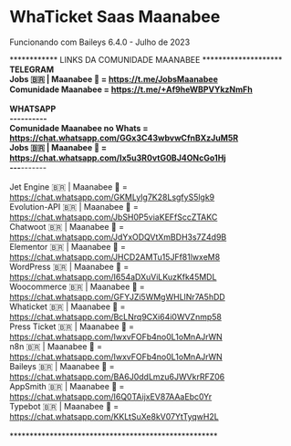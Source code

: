 # WhaTicket Saas Maanabee</br>
Funcionando com Baileys 6.4.0 - Julho de 2023 </br>


************ LINKS DA COMUNIDADE MAANABEE ************************</br>
 TELEGRAM</br>
Jobs 🇧🇷 | Maanabee 🐝 = https://t.me/JobsMaanabee</br>
Comunidade Maanabee = https://t.me/+Af9heWBPVYkzNmFh</br>
</br>
 WHATSAPP</br>
 *********---***********-------</br>
Comunidade Maanabee no Whats = https://chat.whatsapp.com/GGx3C43wbvwCfnBXzJuM5R</br>
Jobs 🇧🇷 | Maanabee 🐝 = https://chat.whatsapp.com/Ix5u3R0vtG0BJ4ONcGo1Hj</br>
*********---***********-------</br>
</br>
Jet Engine 🇧🇷 | Maanabee 🐝 = https://chat.whatsapp.com/GKMLyIg7K28LsgfyS5lgk9</br>
Evolution-API 🇧🇷 | Maanabee 🐝 = https://chat.whatsapp.com/JbSH0P5viaKEFfSccZTAKC</br>
Chatwoot 🇧🇷 | Maanabee 🐝 = https://chat.whatsapp.com/JdYxODQVtXmBDH3s7Z4d9B</br>
Elementor 🇧🇷 | Maanabee 🐝 = https://chat.whatsapp.com/JHCD2AMTu15JFf81lwxeM8</br>
WordPress 🇧🇷 | Maanabee 🐝 = https://chat.whatsapp.com/I654aDXuViLKuzKfk45MDL</br>
Woocommerce 🇧🇷 | Maanabee 🐝 = https://chat.whatsapp.com/GFYJZi5WMgWHLlNr7A5hDD</br>
Whaticket 🇧🇷 | Maanabee 🐝 = https://chat.whatsapp.com/BcLNrq9CXi64i0WVZnmp58</br>
Press Ticket 🇧🇷 | Maanabee 🐝 = https://chat.whatsapp.com/IwxvFOFb4no0L1oMnAJrWN</br>
n8n 🇧🇷 | Maanabee 🐝 = https://chat.whatsapp.com/IwxvFOFb4no0L1oMnAJrWN</br>
Baileys 🇧🇷 | Maanabee 🐝 = https://chat.whatsapp.com/BA6J0ddLmzu6JWVkrRFZ06</br>
AppSmith 🇧🇷 | Maanabee 🐝 = https://chat.whatsapp.com/I6Q0TAijxEV87AAaEbc0Yr</br>
Typebot 🇧🇷 | Maanabee 🐝 = https://chat.whatsapp.com/KKLtSuXe8kV07YtTyqwH2L</br>
</br>
****************************************************</br>
